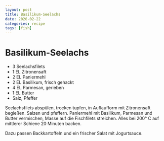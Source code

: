 ```yaml
---
layout: post
title: Basilikum-Seelachs
date: 2020-02-22
categories: recipe
tags: [fish]
---
```

# Basilikum-Seelachs

- 3 Seelachsfilets
- 1 EL Zitronensaft
- 2 EL Paniermehl
- 2 EL Basilikum, frisch gehackt
- 4 EL Parmesan, gerieben
- 1 EL Butter
- Salz, Pfeffer

Seelachsfilets abspülen, trocken tupfen, in Auflaufform mit Zitronensaft begießen.
Salzen und pfeffern.
Paniermehl mit Basilikum, Parmesan und Butter vermischen, Masse auf die Fischfilets streichen.
Alles bei 200° C auf mittlerer Schiene 20 Minuten backen.

Dazu passen Backkartoffeln und ein frischer Salat mit Jogurtsauce.

